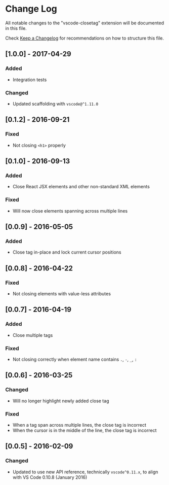 # Change Log
All notable changes to the "vscode-closetag" extension will be documented in this file.

Check [Keep a Changelog](http://keepachangelog.com/) for recommendations on how to structure this file.

## [1.0.0] - 2017-04-29
### Added
- Integration tests

### Changed
- Updated scaffolding with `vscode@^1.11.0`

## [0.1.2] - 2016-09-21
### Fixed
- Not closing `<h1>` properly

## [0.1.0] - 2016-09-13
### Added
- Close React JSX elements and other non-standard XML elements

### Fixed
- Will now close elements spanning across multiple lines

## [0.0.9] - 2016-05-05
### Added
- Close tag in-place and lock current cursor positions

## [0.0.8] - 2016-04-22
### Fixed
- Not closing elements with value-less attributes

## [0.0.7] - 2016-04-19
### Added
- Close multiple tags

### Fixed
- Not closing correctly when element name contains `.`, `-`, `_`, `:`

## [0.0.6] - 2016-03-25
### Changed
- Will no longer highlight newly added close tag

### Fixed
- When a tag span across multiple lines, the close tag is incorrect
- When the cursor is in the middle of the line, the close tag is incorrect

## [0.0.5] - 2016-02-09
### Changed
- Updated to use new API reference, technically `vscode^0.11.x`, to align with VS Code 0.10.8 (January 2016)
